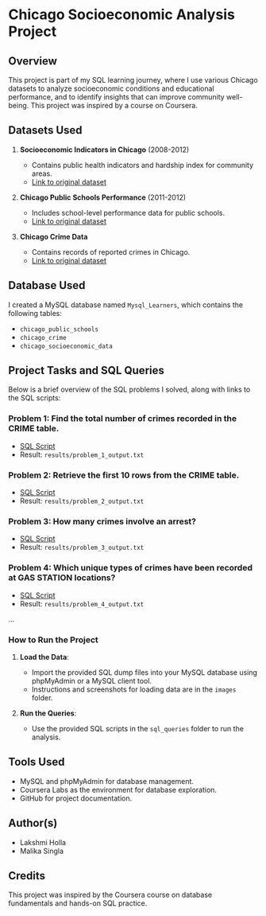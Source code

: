 # Chicago Socioeconomic Analysis Project

## Overview
This project is part of my SQL learning journey, where I use various Chicago datasets to analyze socioeconomic conditions and educational performance, and to identify insights that can improve community well-being. This project was inspired by a course on Coursera.

## Datasets Used
1. **Socioeconomic Indicators in Chicago** (2008-2012)
   - Contains public health indicators and hardship index for community areas.
   - [Link to original dataset](https://data.cityofchicago.org/Health-Human-Services/Census-Data-Selected-socioeconomic-indicators-in-C/kn9c-c2s2)

2. **Chicago Public Schools Performance** (2011-2012)
   - Includes school-level performance data for public schools.
   - [Link to original dataset](https://data.cityofchicago.org/Education/Chicago-Public-Schools-Progress-Report-Cards-2011-/9xs2-f89t)

3. **Chicago Crime Data**
   - Contains records of reported crimes in Chicago.
   - [Link to original dataset](https://data.cityofchicago.org/Public-Safety/Crimes-2001-to-present/ijzp-q8t2)

## Database Used
I created a MySQL database named `Mysql_Learners`, which contains the following tables:
- `chicago_public_schools`
- `chicago_crime`
- `chicago_socioeconomic_data`

## Project Tasks and SQL Queries
Below is a brief overview of the SQL problems I solved, along with links to the SQL scripts:

### Problem 1: Find the total number of crimes recorded in the CRIME table.
- [SQL Script](sql_queries/problem_1_total_crimes.sql)
- Result: `results/problem_1_output.txt`

### Problem 2: Retrieve the first 10 rows from the CRIME table.
- [SQL Script](sql_queries/problem_2_first_10_rows.sql)
- Result: `results/problem_2_output.txt`

### Problem 3: How many crimes involve an arrest?
- [SQL Script](sql_queries/problem_3_crimes_involving_arrests.sql)
- Result: `results/problem_3_output.txt`

### Problem 4: Which unique types of crimes have been recorded at GAS STATION locations?
- [SQL Script](sql_queries/problem_4_gas_station_crimes.sql)
- Result: `results/problem_4_output.txt`

...

### How to Run the Project
1. **Load the Data**:
   - Import the provided SQL dump files into your MySQL database using phpMyAdmin or a MySQL client tool.
   - Instructions and screenshots for loading data are in the `images` folder.

2. **Run the Queries**:
   - Use the provided SQL scripts in the `sql_queries` folder to run the analysis.

## Tools Used
- MySQL and phpMyAdmin for database management.
- Coursera Labs as the environment for database exploration.
- GitHub for project documentation.

## Author(s)
- Lakshmi Holla
- Malika Singla

## Credits
This project was inspired by the Coursera course on database fundamentals and hands-on SQL practice.

